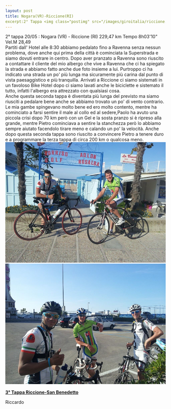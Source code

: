 ```yaml
---
layout: post
title: Nogara(VR)-Riccione(RI)
excerpt:2° Tappa <img class="postimg" src="/images/giroitalia/riccione.jpg">
---
```


2° tappa 20/05 : Nogara (VR) - Riccione (RI) 229,47 km Tempo 8h03'10" Vel.M 28,49<br>
Partiti dall' Hotel alle 8:30 abbiamo pedalato fino a Ravenna senza nessun problema, dove anche qui prima della città è cominciata la Superstrada e siamo dovuti entrare in centro. Dopo aver pranzato a Ravenna sono riuscito a contattare il cliente del mio albergo che vive a Ravenna che ci ha spiegato la strada e abbiamo fatto anche due foto insieme a lui. Purtroppo ci ha indicato una strada un po' più lunga ma sicuramente più carina dal punto di vista paesaggistico e più tranquilla. Arrivati a Riccione ci siamo sistemati in un favoloso Bike Hotel dopo ci siamo lavati anche le biciclette e sistemato il tutto, infatti l'albergo era attrezzato con qualsiasi cosa.<br>
Anche questa seconda tappa è diventata più lunga del previsto ma siamo riusciti a pedalare bene anche se abbiamo trovato un po' di vento contrario. Le mia gambe spingevano molto bene ed ero molto contento, mentre ha cominciato a farsi sentire il male al collo ed al sedere,Paolo ha avuto una piccola crisi dopo 70 km però con un Gel e la sosta pranzo si è ripreso alla grande, mentre Pietro cominciava a sentire la stanchezza però lo abbiamo sempre aiutato facendolo tirare meno e calando un po' la velocità. Anche dopo questa seconda tappa sono riuscito a convincere Pietro a tenere duro e a programmare la terza tappa di circa 200 km o qualcosa meno.<br>
<a href="/images/giroitalia/riccione.jpg"><img class="postimg" src="/images/giroitalia/riccione.jpg"></a>
<a href="/images/giroitalia/riccione2.jpg"><img class="postimg" src="/images/giroitalia/riccione2.jpg"></a>
<a href="/2014/05/26/3Tappa"><p class="correlatedPost"><b>3° Tappa Riccione-San Benedetto</b></p></a>
Riccardo 
